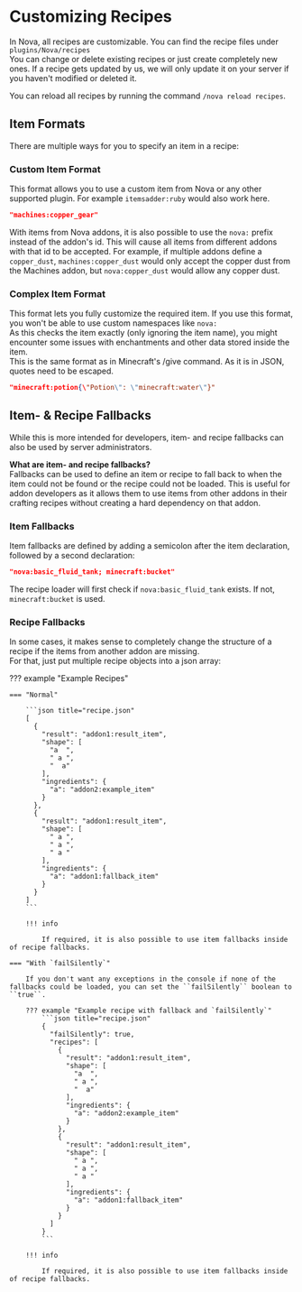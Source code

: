 # Customizing Recipes

In Nova, all recipes are customizable. You can find the recipe files under ``plugins/Nova/recipes``  
You can change or delete existing recipes or just create completely new ones. If a recipe gets updated by us, we will
only update it on your server if you haven't modified or deleted it.

You can reload all recipes by running the command `/nova reload recipes`.

## Item Formats

There are multiple ways for you to specify an item in a recipe:

### Custom Item Format

This format allows you to use a custom item from Nova or any other supported plugin. For example ``itemsadder:ruby``
would also work here.

```json title="Custom Item Format"
"machines:copper_gear"
```

With items from Nova addons, it is also possible to use the ``nova:`` prefix instead of the addon's id. This will cause all items from different addons with that id to be accepted. For example, if multiple addons define a ``copper_dust``, ``machines:copper_dust`` would only accept the copper dust from the Machines addon, but ``nova:copper_dust`` would allow any copper dust.

### Complex Item Format

This format lets you fully customize the required item. If you use this format, you won't be able to use custom
namespaces like ``nova:``  
As this checks the item exactly (only ignoring the item name), you might encounter some issues with enchantments and
other data stored inside the item.  
This is the same format as in Minecraft's /give command. As it is in JSON, quotes need to be escaped.

```json title="Complex Item Format"
"minecraft:potion{\"Potion\": \"minecraft:water\"}"
```

## Item- & Recipe Fallbacks

While this is more intended for developers, item- and recipe fallbacks can also be used by server administrators.

**What are item- and recipe fallbacks?**  
Fallbacks can be used to define an item or recipe to fall back to when the item could not be found or the recipe could not be loaded.
This is useful for addon developers as it allows them to use items from other addons in their crafting recipes without creating a hard dependency on that addon.

### Item Fallbacks

Item fallbacks are defined by adding a semicolon after the item declaration, followed by a second declaration:
```json title="Item Fallback"
"nova:basic_fluid_tank; minecraft:bucket"
```
The recipe loader will first check if ``nova:basic_fluid_tank`` exists. If not, ``minecraft:bucket`` is used.

### Recipe Fallbacks

In some cases, it makes sense to completely change the structure of a recipe if the items from another addon are missing.  
For that, just put multiple recipe objects into a json array:

??? example "Example Recipes"

    === "Normal"

        ```json title="recipe.json"
        [
          {
            "result": "addon1:result_item",
            "shape": [
              "a  ",
              " a ",
              "  a"
            ],
            "ingredients": {
              "a": "addon2:example_item"
            }
          },
          {
            "result": "addon1:result_item",
            "shape": [
              " a ",
              " a ",
              " a "
            ],
            "ingredients": {
              "a": "addon1:fallback_item"
            }
          }
        ]
        ```

        !!! info
        
            If required, it is also possible to use item fallbacks inside of recipe fallbacks.

    === "With `failSilently`"

        If you don't want any exceptions in the console if none of the fallbacks could be loaded, you can set the ``failSilently`` boolean to ``true``.
        
        ??? example "Example recipe with fallback and `failSilently`"
            ```json title="recipe.json"
            {
              "failSilently": true,
              "recipes": [
                {
                  "result": "addon1:result_item",
                  "shape": [
                    "a  ",
                    " a ",
                    "  a"
                  ],
                  "ingredients": {
                    "a": "addon2:example_item"
                  }
                },
                {
                  "result": "addon1:result_item",
                  "shape": [
                    " a ",
                    " a ",
                    " a "
                  ],
                  "ingredients": {
                    "a": "addon1:fallback_item"
                  }
                }
              ]
            }
            ```

        !!! info
        
            If required, it is also possible to use item fallbacks inside of recipe fallbacks.